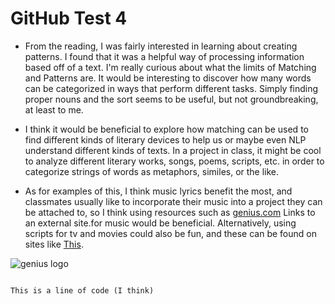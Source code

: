 # GitHub Test 4
- From the reading, I was fairly interested in learning about creating patterns. I found that it was a helpful way of processing information based off of a text. I'm really curious about what the limits of Matching and Patterns are. It would be interesting to discover how many words can be categorized in ways that perform different tasks. Simply finding proper nouns and the sort seems to be useful, but not groundbreaking, at least to me.

- I think it would be beneficial to explore how matching can be used to find different kinds of literary devices to help us or maybe even NLP understand different kinds of texts. In a project in class, it might be cool to analyze different literary works, songs, poems, scripts, etc. in order to categorize strings of words as metaphors, similes, or the like.

- As for examples of this, I think music lyrics benefit the most, and classmates usually like to incorporate their music into a project they can be attached to, so I think using resources such as [genius.com](genius.com) Links to an external site.for music would be beneficial. Alternatively, using scripts for tv and movies could also be fun, and these can be found on sites like [This](https://tvshowtranscripts.ourboard.org/). 

![genius logo](https://upload.wikimedia.org/wikipedia/commons/5/51/Genius-logo.png)

<code att="cool">
<head>This is a line of code (I think)</head>
    </code>